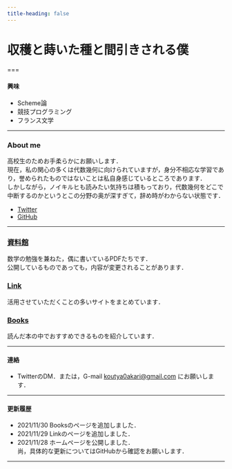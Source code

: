 ```yaml
---
title-heading: false
---
```

<!-- Global site tag (gtag.js) - Google Analytics -->
<script async src="https://www.googletagmanager.com/gtag/js?id=UA-212193483-1"></script>
<script>
  window.dataLayer = window.dataLayer || [];
  function gtag(){dataLayer.push(arguments);}
  gtag('js', new Date());

  gtag('config', 'UA-212193483-1');
</script>

# 収穫と蒔いた種と間引きされる僕

===

#### 興味

- Scheme論<br />
- 競技プログラミング<br />
- フランス文学<br />

---
### About me
高校生のためお手柔らかにお願いします．<br />
現在，私の関心の多くは代数幾何に向けられていますが，身分不相応な学習であり，誉められたものではないことは私自身感じているところであります．<br />
しかしながら，ノイキルヒも読みたい気持ちは積もっており，代数幾何をどこで中断するのかというとこの分野の奥が深すぎて，辞め時がわからない状態です．<br />

 - [Twitter](https://twitter.com/akari0koutya)
 - [GitHub](https://github.com/koutya0akari)

---
### [資料館](documents)
数学の勉強を兼ねた，偶に書いているPDFたちです．<br />
公開しているものであっても，内容が変更されることがあります．<br />

### [Link](link)
活用させていただくことの多いサイトをまとめています．<br />

### [Books](Books)
読んだ本の中でおすすめできるものを紹介しています．<br />

---
#### 連絡 
 - TwitterのDM．または，G-mail koutya0akari@gmail.com にお願いします．

---

#### 更新履歴
 - 2021/11/30 Booksのページを追加しました．<br />
 - 2021/11/29 Linkのページを追加しました．<br />
 - 2021/11/28 ホームページを公開しました．<br />
尚，具体的な更新についてはGitHubから確認をお願いします．<br />

---